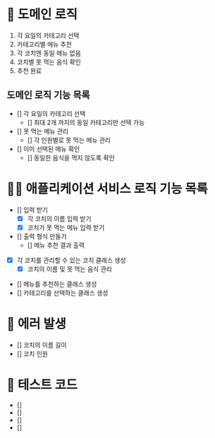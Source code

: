 # 🚀 도메인 로직

1. 각 요일의 카테고리 선택
2. 카테고리별 메뉴 추천
3. 각 코치엔 동일 메뉴 없음
4. 코치별 못 먹는 음식 확인
5. 추천 완료

## 도메인 로직 기능 목록

- [] 각 요일의 카테고리 선택
  - [] 최대 2개 까지의 동일 카테고리만 선택 가능
- [] 못 먹는 메뉴 관리
  - [] 각 인원별로 못 먹는 메뉴 관리
- [] 이미 선택된 메뉴 확인
  - [] 동일한 음식을 먹지 않도록 확인

# 🧑‍💻 애플리케이션 서비스 로직 기능 목록

- [] 입력 받기
  - [x] 각 코치의 이름 입력 받기
  - [x] 코치가 못 먹는 메뉴 입력 받기
- [] 출력 형식 만들기
  - [] 메뉴 추천 결과 출력
- [x] 각 코치를 관리할 수 있는 코치 클래스 생성
  - [x] 코치의 이름 및 못 먹는 음식 관리
- [] 메뉴를 추천하는 클래스 생성
- [] 카테고리를 선택하는 클래스 생성

# 🚫 에러 발생

- [] 코치의 이름 길이
- [] 코치 인원

# 🔖 테스트 코드

- []
- []
- []
- []
